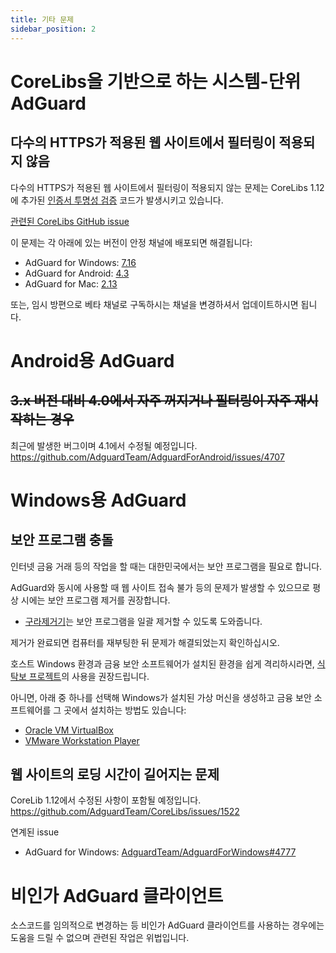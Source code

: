 ```yaml
---
title: 기타 문제
sidebar_position: 2
---
```



# CoreLibs을 기반으로 하는 시스템-단위 AdGuard
## 다수의 HTTPS가 적용된 웹 사이트에서 필터링이 적용되지 않음
다수의 HTTPS가 적용된 웹 사이트에서 필터링이 적용되지 않는 문제는 CoreLibs 1.12에 추가된 [인증서 투명성 검증](https://developer.mozilla.org/ko/docs/Web/Security/Certificate_Transparency) 코드가 발생시키고 있습니다.

[관련된 CoreLibs GitHub issue](https://github.com/AdguardTeam/CoreLibs/issues/1833)

이 문제는 각 아래에 있는 버전이 안정 채널에 배포되면 해결됩니다:

 - AdGuard for Windows: [7.16](https://github.com/AdguardTeam/AdguardForWindows/issues/4954)
 - AdGuard for Android: [4.3](https://github.com/AdguardTeam/AdguardForAndroid/issues/5107)
 - AdGuard for Mac: [2.13](https://github.com/AdguardTeam/AdguardForMac/issues/1355)

또는, 임시 방편으로 베타 채널로 구독하시는 채널을 변경하셔서 업데이트하시면 됩니다.

# Android용 AdGuard
## ~~3.x 버전 대비 4.0에서 자주 꺼지거나 필터링이 자주 재시작하는 경우~~
최근에 발생한 버그이며 4.1에서 수정될 예정입니다.
https://github.com/AdguardTeam/AdguardForAndroid/issues/4707

# Windows용 AdGuard
## 보안 프로그램 충돌

인터넷 금융 거래 등의 작업을 할 때는 대한민국에서는 보안 프로그램을 필요로 합니다.

AdGuard와 동시에 사용할 때 웹 사이트 접속 불가 등의 문제가 발생할 수 있으므로 평상 시에는 보안 프로그램 제거를 권장합니다.

- [구라제거기](https://teus.me/category/IT/%EA%B5%AC%EB%9D%BC%EC%A0%9C%EA%B1%B0%EA%B8%B0)는 보안 프로그램을 일괄 제거할 수 있도록 도와줍니다.

제거가 완료되면 컴퓨터를 재부팅한 뒤 문제가 해결되었는지 확인하십시오.

호스트 Windows 환경과 금융 보안 소프트웨어가 설치된 환경을 쉽게 격리하시라면, [식탁보 프로젝트](https://yourtablecloth.app/)의 사용을 권장드립니다.

아니면, 아래 중 하나를 선택해 Windows가 설치된 가상 머신을 생성하고 금융 보안 소프트웨어를 그 곳에서 설치하는 방법도 있습니다:
 - [Oracle VM VirtualBox](https://www.virtualbox.org/)
 - [VMware Workstation Player](https://www.vmware.com/products/workstation-player.html)

## 웹 사이트의 로딩 시간이 길어지는 문제
CoreLib 1.12에서 수정된 사항이 포함될 예정입니다.
https://github.com/AdguardTeam/CoreLibs/issues/1522

연계된 issue
 - AdGuard for Windows: [AdguardTeam/AdguardForWindows#4777](https://github.com/AdguardTeam/AdguardForWindows/issues/4777)

# 비인가 AdGuard 클라이언트

소스코드를 임의적으로 변경하는 등 비인가 AdGuard 클라이언트를 사용하는 경우에는 도움을 드릴 수 없으며 관련된 작업은 위법입니다.